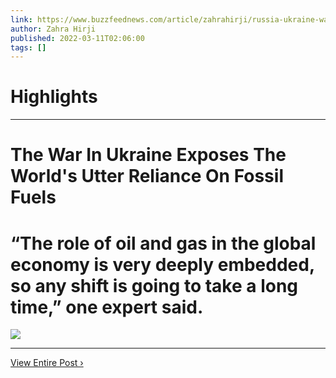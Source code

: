 ```yaml
---
link: https://www.buzzfeednews.com/article/zahrahirji/russia-ukraine-war-fossil-fuels-climate-change
author: Zahra Hirji
published: 2022-03-11T02:06:00
tags: []
---
```

# Highlights


---
# The War In Ukraine Exposes The World's Utter Reliance On Fossil Fuels
# “The role of oil and gas in the global economy is very deeply embedded, so any shift is going to take a long time,” one expert said.

![](https://img.buzzfeed.com/buzzfeed-static/static/2022-03/11/0/campaign_images/23701cca2bb4/the-war-in-ukraine-exposes-the-worlds-utter-relia-2-575-1646957163-8_dblbig.jpg)

---

[View Entire Post ›](https://www.buzzfeednews.com/article/zahrahirji/russia-ukraine-war-fossil-fuels-climate-change)